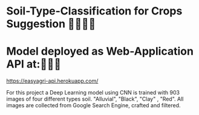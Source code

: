 # Soil-Type-Classification for Crops Suggestion 🌳🌲🎋🌴

# Model deployed as Web-Application API at:🎯🔗📳  <br>
https://easyagri-api.herokuapp.com/

For this project a Deep Learning model using CNN is trained with 903 images of four different types soil. "Alluvial", "Black", "Clay" , "Red". All images are collected from Google Search Engine, crafted and filtered. 
